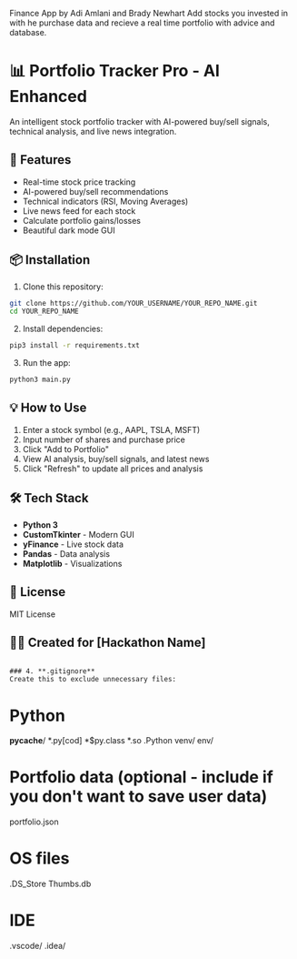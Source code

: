 Finance App by Adi Amlani and Brady Newhart
Add stocks you invested in with he purchase data and recieve a real time portfolio with advice and database.
# 📊 Portfolio Tracker Pro - AI Enhanced

An intelligent stock portfolio tracker with AI-powered buy/sell signals, technical analysis, and live news integration.

## 🚀 Features
- Real-time stock price tracking
- AI-powered buy/sell recommendations
- Technical indicators (RSI, Moving Averages)
- Live news feed for each stock
- Calculate portfolio gains/losses
- Beautiful dark mode GUI

## 📦 Installation

1. Clone this repository:
```bash
git clone https://github.com/YOUR_USERNAME/YOUR_REPO_NAME.git
cd YOUR_REPO_NAME
```

2. Install dependencies:
```bash
pip3 install -r requirements.txt
```

3. Run the app:
```bash
python3 main.py
```

## 💡 How to Use
1. Enter a stock symbol (e.g., AAPL, TSLA, MSFT)
2. Input number of shares and purchase price
3. Click "Add to Portfolio"
4. View AI analysis, buy/sell signals, and latest news
5. Click "Refresh" to update all prices and analysis

## 🛠️ Tech Stack
- **Python 3**
- **CustomTkinter** - Modern GUI
- **yFinance** - Live stock data
- **Pandas** - Data analysis
- **Matplotlib** - Visualizations

## 📝 License
MIT License

## 👨‍💻 Created for [Hackathon Name]
```

### 4. **.gitignore**
Create this to exclude unnecessary files:
```
# Python
__pycache__/
*.py[cod]
*$py.class
*.so
.Python
venv/
env/

# Portfolio data (optional - include if you don't want to save user data)
portfolio.json

# OS files
.DS_Store
Thumbs.db

# IDE
.vscode/
.idea/

